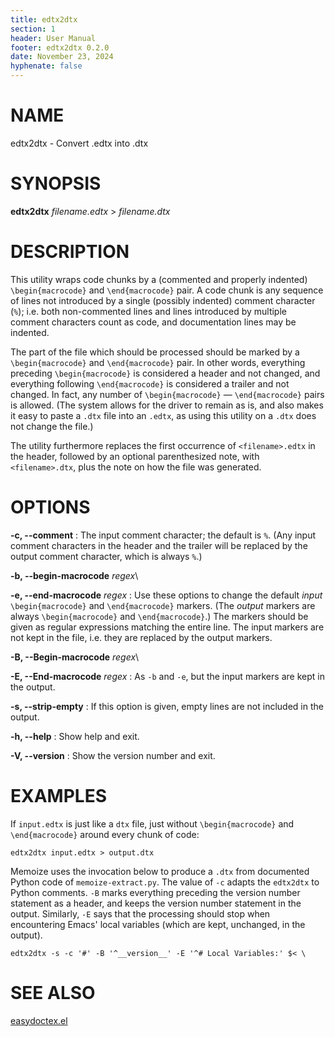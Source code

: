 ```yaml
---
title: edtx2dtx
section: 1
header: User Manual
footer: edtx2dtx 0.2.0
date: November 23, 2024
hyphenate: false
---
```


# NAME
edtx2dtx - Convert .edtx into .dtx


# SYNOPSIS
**edtx2dtx** *filename.edtx* > *filename.dtx*


# DESCRIPTION

This utility wraps code chunks by a (commented and properly indented)
`\begin{macrocode}` and `\end{macrocode}` pair.  A code chunk is any sequence of
lines not introduced by a single (possibly indented) comment character (`%`);
i.e. both non-commented lines and lines introduced by multiple comment
characters count as code, and documentation lines may be indented.

The part of the file which should be processed should be marked by a
`\begin{macrocode}` and `\end{macrocode}` pair.  In other words, everything
preceding `\begin{macrocode}` is considered a header and not changed, and
everything following `\end{macrocode}` is considered a trailer and not changed.
In fact, any number of `\begin{macrocode}` — `\end{macrocode}` pairs is
allowed. (The system allows for the driver to remain as is, and also makes it
easy to paste a `.dtx` file into an `.edtx`, as using this utility on a `.dtx`
does not change the file.)

The utility furthermore replaces the first occurrence of `<filename>.edtx` in
the header, followed by an optional parenthesized note, with `<filename>.dtx`,
plus the note on how the file was generated.


# OPTIONS

**-c, \--comment**
: The input comment character; the default is `%`.  (Any input comment
  characters in the header and the trailer will be replaced by the output
  comment character, which is always `%`.)

**-b, \--begin-macrocode** *regex*\

**-e, \--end-macrocode** *regex*
: Use these options to change the default *input* `\begin{macrocode}` and
  `\end{macrocode}` markers.  (The *output* markers are always
  `\begin{macrocode}` and `\end{macrocode}`.)  The markers should be given as
  regular expressions matching the entire line.  The input markers are not kept
  in the file, i.e. they are replaced by the output markers.

**-B, \--Begin-macrocode** *regex*\

**-E, \--End-macrocode** *regex*
: As `-b` and `-e`, but the input markers are kept in the output.

**-s, \--strip-empty**
: If this option is given, empty lines are not included in the output.

**-h, \--help**
: Show help and exit.

**-V, \--version**
: Show the version number and exit.


# EXAMPLES

If `input.edtx` is just like a `dtx` file, just without `\begin{macrocode}` and
`\end{macrocode}` around every chunk of code:

	edtx2dtx input.edtx > output.dtx

Memoize uses the invocation below to produce a `.dtx` from documented Python
code of `memoize-extract.py`.  The value of `-c` adapts the `edtx2dtx` to
Python comments.  `-B` marks everything preceding the version number statement
as a header, and keeps the version number statement in the output.  Similarly,
`-E` says that the processing should stop when encountering Emacs' local
variables (which are kept, unchanged, in the output).

	edtx2dtx -s -c '#' -B '^__version__' -E '^# Local Variables:' $< \
	


# SEE ALSO

[easydoctex.el](????)
